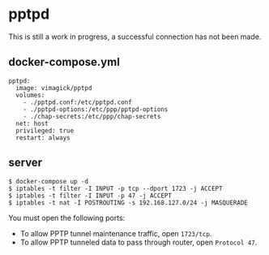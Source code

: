 pptpd
=====

This is still a work in progress, a successful connection has not been made.


## docker-compose.yml

```
pptpd:
  image: vimagick/pptpd
  volumes:
    - ./pptpd.conf:/etc/pptpd.conf
    - ./pptpd-options:/etc/ppp/pptpd-options
    - ./chap-secrets:/etc/ppp/chap-secrets
  net: host
  privileged: true
  restart: always
```

## server

```
$ docker-compose up -d
$ iptables -t filter -I INPUT -p tcp --dport 1723 -j ACCEPT
$ iptables -t filter -I INPUT -p 47 -j ACCEPT
$ iptables -t nat -I POSTROUTING -s 192.168.127.0/24 -j MASQUERADE
```

You must open the following ports:

- To allow PPTP tunnel maintenance traffic, open `1723/tcp`.
- To allow PPTP tunneled data to pass through router, open `Protocol 47`.

